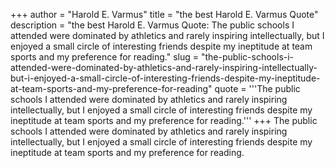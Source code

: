 +++
author = "Harold E. Varmus"
title = "the best Harold E. Varmus Quote"
description = "the best Harold E. Varmus Quote: The public schools I attended were dominated by athletics and rarely inspiring intellectually, but I enjoyed a small circle of interesting friends despite my ineptitude at team sports and my preference for reading."
slug = "the-public-schools-i-attended-were-dominated-by-athletics-and-rarely-inspiring-intellectually-but-i-enjoyed-a-small-circle-of-interesting-friends-despite-my-ineptitude-at-team-sports-and-my-preference-for-reading"
quote = '''The public schools I attended were dominated by athletics and rarely inspiring intellectually, but I enjoyed a small circle of interesting friends despite my ineptitude at team sports and my preference for reading.'''
+++
The public schools I attended were dominated by athletics and rarely inspiring intellectually, but I enjoyed a small circle of interesting friends despite my ineptitude at team sports and my preference for reading.
